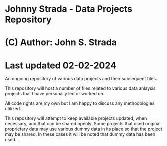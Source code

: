 # Johnny Strada - Data Projects Repository

# (C) Author: John S. Strada
# Last updated 02-02-2024

An ongoing repository of various data projects and their subsequent files.

This repository will host a number of files related to various data anlaysis projects that I have personally led or worked on. 

All code rights are my own but I am happy to discuss any methodologies utilized. 

This repository will attempt to keep available projects updated, when necessary, and that can be shared openly. Some projects that used original proprietary data may use various dummy data in its place so that the project may be shared. In these cases it will be noted that dummy data has been used.
